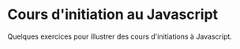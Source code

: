# Cours d'initiation au Javascript

Quelques exercices pour illustrer des cours d'initiations à Javascript.